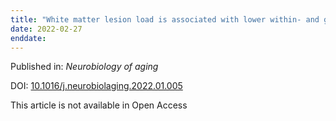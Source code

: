 ```yaml
---
title: "White matter lesion load is associated with lower within- and greater between- network connectivity across older age."
date: 2022-02-27
enddate:
---
```


Published in: *Neurobiology of aging*

DOI: [10.1016/j.neurobiolaging.2022.01.005](https://doi.org/10.1016/j.neurobiolaging.2022.01.005)

This article is not available in Open Access


